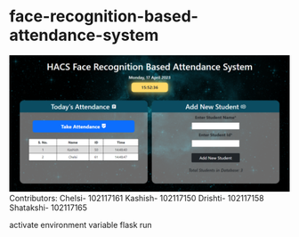 # face-recognition-based-attendance-system  

![alt text](ss.png)
Contributors:
Chelsi- 102117161
Kashish- 102117150
Drishti- 102117158
Shatakshi- 102117165

activate environment variable
flask run